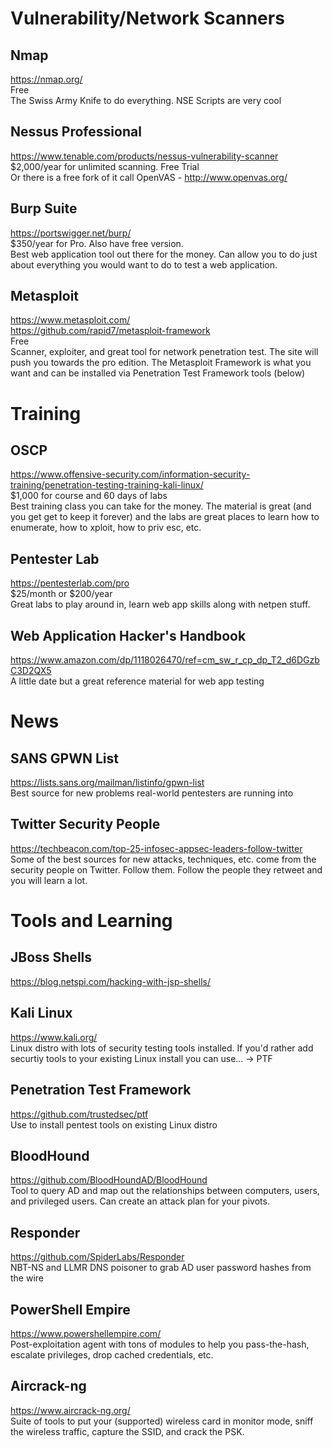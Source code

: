# Vulnerability/Network Scanners
## Nmap
https://nmap.org/  
Free  
The Swiss Army Knife to do everything. NSE Scripts are very cool  

## Nessus Professional
https://www.tenable.com/products/nessus-vulnerability-scanner  
$2,000/year for unlimited scanning. Free Trial  
Or there is a free fork of it call OpenVAS - http://www.openvas.org/  

## Burp Suite
https://portswigger.net/burp/  
$350/year for Pro. Also have free version.  
Best web application tool out there for the money. Can allow you to do just about everything you would want to do to test a web application.  

## Metasploit 
https://www.metasploit.com/  
https://github.com/rapid7/metasploit-framework  
Free  
Scanner, exploiter, and great tool for network penetration test.  The site will push you towards the pro edition. The Metasploit Framework is what you want and can be installed via Penetration Test Framework tools (below)



# Training
## OSCP
https://www.offensive-security.com/information-security-training/penetration-testing-training-kali-linux/  
$1,000 for course and 60 days of labs  
Best training class you can take for the money. The material is great (and you get get to keep it forever) and the labs are great places to learn how to enumerate, how to xploit, how to priv esc, etc.

## Pentester Lab
https://pentesterlab.com/pro  
$25/month or $200/year  
Great labs to play around in, learn web app skills along with netpen stuff.  

## Web Application Hacker's Handbook  
https://www.amazon.com/dp/1118026470/ref=cm_sw_r_cp_dp_T2_d6DGzbC3D2QX5  
A little date but a great reference material for web app testing  

# News
## SANS GPWN List  
https://lists.sans.org/mailman/listinfo/gpwn-list  
Best source for new problems real-world pentesters are running into  

## Twitter Security People
https://techbeacon.com/top-25-infosec-appsec-leaders-follow-twitter
Some of the best sources for new attacks, techniques, etc. come from the security people on Twitter. Follow them. Follow the people they retweet and you will learn a lot.


# Tools and Learning  
## JBoss Shells  
https://blog.netspi.com/hacking-with-jsp-shells/  

## Kali Linux
https://www.kali.org/  
Linux distro with lots of security testing tools installed. If you'd rather add securtiy tools to your existing Linux install you can use... -> PTF

## Penetration Test Framework
https://github.com/trustedsec/ptf  
Use to install pentest tools on existing Linux distro  

## BloodHound
https://github.com/BloodHoundAD/BloodHound  
Tool to query AD and map out the relationships between computers, users, and privileged users. Can create an attack plan for your pivots.  

## Responder
https://github.com/SpiderLabs/Responder  
NBT-NS and LLMR DNS poisoner to grab AD user password hashes from the wire  

## PowerShell Empire
https://www.powershellempire.com/  
Post-exploitation agent with tons of modules to help you pass-the-hash, escalate privileges, drop cached credentials, etc.  

## Aircrack-ng
https://www.aircrack-ng.org/  
Suite of tools to put your (supported) wireless card in monitor mode, sniff the wireless traffic, capture the SSID, and crack the PSK.  
